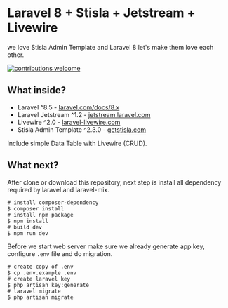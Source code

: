 # Laravel 8 + Stisla + Jetstream + Livewire
we love Stisla Admin Template and Laravel 8 let's make them love each other.

[![contributions welcome](https://img.shields.io/badge/contributions-welcome-brightgreen.svg?style=flat)](https://github.com/nyancodeid/laravel-8-stisla-jetstream/issues)

## What inside?
- Laravel ^8.5 - [laravel.com/docs/8.x](https://laravel.com/docs/8.x)
- Laravel Jetstream ^1.2 - [jetstream.laravel.com](https://jetstream.laravel.com/)
- Livewire ^2.0 - [laravel-livewire.com](https://laravel-livewire.com)
- Stisla Admin Template ^2.3.0 - [getstisla.com](https://getstisla.com/)

Include simple Data Table with Livewire (CRUD).

## What next?
After clone or download this repository, next step is install all dependency required by laravel and laravel-mix.

```shell
# install composer-dependency
$ composer install
# install npm package
$ npm install
# build dev 
$ npm run dev
```

Before we start web server make sure we already generate app key, configure `.env` file and do migration.

```shell
# create copy of .env
$ cp .env.example .env
# create laravel key
$ php artisan key:generate
# laravel migrate
$ php artisan migrate
```
